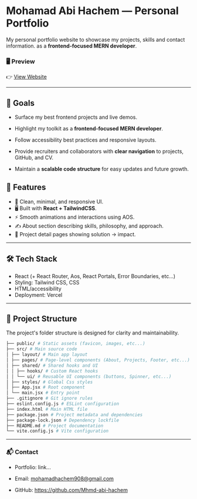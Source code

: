 # Mohamad Abi Hachem — Personal Portfolio

My personal portfolio website to showcase my projects, skills and contact information. as a **frontend-focused MERN developer**.

### 🖥️ Preview

👉 [View Website](...)

---

## 🎯 Goals

- Surface my best frontend projects and live demos.

- Highlight my toolkit as a **frontend-focused MERN developer**.

- Follow accessibility best practices and responsive layouts.

- Provide recruiters and collaborators with **clear navigation** to projects, GitHub, and CV.

- Maintain a **scalable code structure** for easy updates and future growth.

## 🚀 Features

- 🎨 Clean, minimal, and responsive UI.
- 🖥️ Built with **React + TailwindCSS**.
- ⚡ Smooth animations and interactions using AOS.
- ✍ About section describing skills, philosophy, and approach.
- 🧠 Project detail pages showing solution → impact.

---

## 🛠️ Tech Stack

- React (+ React Router, Aos, React Portals, Error Boundaries, etc...)
- Styling: Tailwind CSS, CSS
- HTML/accessibility
- Deployment: Vercel

---

## 📂 Project Structure

The project's folder structure is designed for clarity and maintainability.

```bash
├── public/ # Static assets (favicon, images, etc...)
├── src/ # Main source code
│ ├── layout/ # Main app layout
│ ├── pages/ # Page-level components (About, Projects, Footer, etc...)
│ ├── shared/ # Shared hooks and UI
│ │ ├── hooks/ # Custom React hooks
│ │ └── ui/ # Reusable UI components (buttons, Spinner, etc...)
│ ├── styles/ # Global Css styles
│ ├── App.jsx # Root component
│ └── main.jsx # Entry point
├── .gitignore # Git ignore rules
├── eslint.config.js # ESLint configuration
├── index.html # Main HTML file
├── package.json # Project metadata and dependencies
├── package-lock.json # Dependency lockfile
├── README.md # Project documentation
└── vite.config.js # Vite configuration
```

---

### 📬 Contact

- Portfolio: link...

- Email: mohamadhachem908@gmail.com

- GitHub: https://github.com/Mhmd-abi-hachem

```

```
